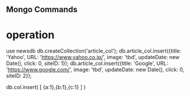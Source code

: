 ## Mongo Commands

# operation
use newsdb
db.createCollection('article_col');
db.article_col.insert({title: 'Yahoo', URL: 'https://www.yahoo.co.jp/', image: 'tbd', updateDate: new Date(), click: 0, siteID: 1});
db.article_col.insert({title: 'Google', URL: 'https://www.google.com/', image: 'tbd', updateDate: new Date(), click: 0, siteID: 2});

db.col.insert( [ {a:1},{b:1},{c:1} ] )